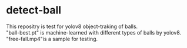 # detect-ball
This repositry is test for yolov8 object-traking of balls.</br>
"ball-best.pt" is machine-learned with different types of balls by yolov8.</br>
"free-fall.mp4"is a sample for testing.
